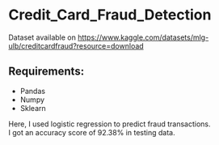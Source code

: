 # Credit_Card_Fraud_Detection

Dataset available on https://www.kaggle.com/datasets/mlg-ulb/creditcardfraud?resource=download

## Requirements:
* Pandas
* Numpy
* Sklearn

Here, I used logistic regression to predict fraud transactions.<br>
I got an accuracy score of 92.38% in testing data.
